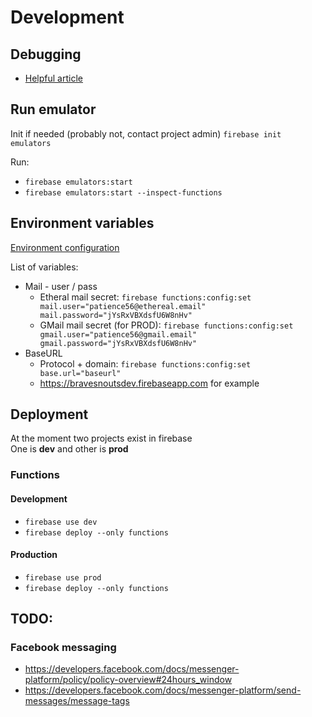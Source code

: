 # Development

## Debugging
* [Helpful article](https://medium.com/firebase-developers/debugging-firebase-functions-in-vs-code-a1caf22db0b2)

## Run emulator

Init if needed (probably not, contact project admin) `firebase init emulators`

Run:
* `firebase emulators:start`
* `firebase emulators:start --inspect-functions`

## Environment variables

[Environment configuration](https://firebase.google.com/docs/functions/config-env)

List of variables:
* Mail - user / pass
    * Etheral mail secret: `firebase functions:config:set mail.user="patience56@ethereal.email" mail.password="jYsRxVBXdsfU6W8nHv"` 
    * GMail mail secret (for PROD): `firebase functions:config:set gmail.user="patience56@gmail.email" gmail.password="jYsRxVBXdsfU6W8nHv"` 
* BaseURL
    * Protocol + domain: `firebase functions:config:set base.url="baseurl"`
    * https://bravesnoutsdev.firebaseapp.com for example 

## Deployment 

At the moment two projects exist in firebase  
One is **dev** and other is **prod**

### Functions
#### Development

* `firebase use dev`
* `firebase deploy --only functions`

#### Production

* `firebase use prod`
* `firebase deploy --only functions`

## TODO:

### Facebook messaging
* https://developers.facebook.com/docs/messenger-platform/policy/policy-overview#24hours_window
* https://developers.facebook.com/docs/messenger-platform/send-messages/message-tags